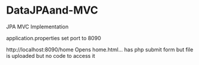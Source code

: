 # DataJPAand-MVC
JPA MVC Implementation

application.properties set port to 8090

http://localhost:8090/home
Opens home.html... has php submit form but file is uploaded but no code to access it




